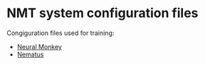 # NMT system configuration files
Congiguration files used for training:
* [Neural Monkey](https://github.com/ufal/neuralmonkey/)
* [Nematus](https://github.com/rsennrich/nematus/)
